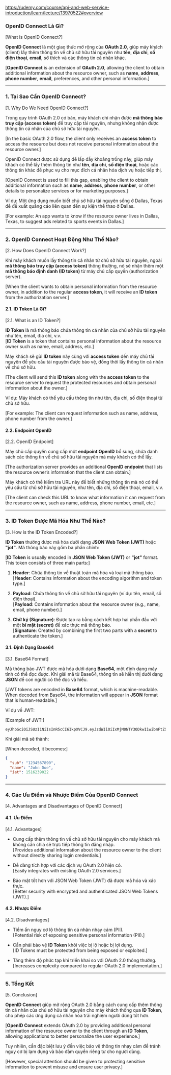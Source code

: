 https://udemy.com/course/api-and-web-service-introduction/learn/lecture/13970522#overview  
### OpenID Connect Là Gì?  
[What is OpenID Connect?]

**OpenID Connect** là một giao thức mở rộng của **OAuth 2.0**, giúp máy khách (client) lấy thêm thông tin về chủ sở hữu tài nguyên như **tên**, **địa chỉ**, **số điện thoại**, **email**, sở thích và các thông tin cá nhân khác.

[**OpenID Connect** is an extension of **OAuth 2.0**, allowing the client to obtain additional information about the resource owner, such as **name**, **address**, **phone number**, **email**, preferences, and other personal information.]

---

### 1. Tại Sao Cần OpenID Connect?  
[1. Why Do We Need OpenID Connect?]

Trong quy trình OAuth 2.0 cơ bản, máy khách chỉ nhận được **mã thông báo truy cập (access token)** để truy cập tài nguyên, nhưng không nhận được thông tin cá nhân của chủ sở hữu tài nguyên.

[In the basic OAuth 2.0 flow, the client only receives an **access token** to access the resource but does not receive personal information about the resource owner.]

OpenID Connect được sử dụng để lấp đầy khoảng trống này, giúp máy khách có thể lấy thêm thông tin như **tên**, **địa chỉ**, **số điện thoại**, hoặc các thông tin khác để phục vụ cho mục đích cá nhân hóa dịch vụ hoặc tiếp thị.

[OpenID Connect is used to fill this gap, enabling the client to obtain additional information such as **name**, **address**, **phone number**, or other details to personalize services or for marketing purposes.]

Ví dụ: Một ứng dụng muốn biết chủ sở hữu tài nguyên sống ở Dallas, Texas để đề xuất quảng cáo liên quan đến sự kiện thể thao ở Dallas.

[For example: An app wants to know if the resource owner lives in Dallas, Texas, to suggest ads related to sports events in Dallas.]

---

### 2. OpenID Connect Hoạt Động Như Thế Nào?  
[2. How Does OpenID Connect Work?]

Khi máy khách muốn lấy thông tin cá nhân từ chủ sở hữu tài nguyên, ngoài **mã thông báo truy cập (access token)** thông thường, nó sẽ nhận thêm một **mã thông báo định danh (ID token)** từ máy chủ cấp quyền (authorization server).

[When the client wants to obtain personal information from the resource owner, in addition to the regular **access token**, it will receive an **ID token** from the authorization server.]

#### 2.1. ID Token Là Gì?  
[2.1. What is an ID Token?]

**ID Token** là mã thông báo chứa thông tin cá nhân của chủ sở hữu tài nguyên như tên, email, địa chỉ, v.v.  
[**ID Token** is a token that contains personal information about the resource owner such as name, email, address, etc.]

Máy khách sẽ gửi **ID token** này cùng với **access token** đến máy chủ tài nguyên để yêu cầu tài nguyên được bảo vệ, đồng thời lấy thông tin cá nhân về chủ sở hữu.

[The client will send this **ID token** along with the **access token** to the resource server to request the protected resources and obtain personal information about the owner.]

Ví dụ: Máy khách có thể yêu cầu thông tin như tên, địa chỉ, số điện thoại từ chủ sở hữu.

[For example: The client can request information such as name, address, phone number from the owner.]

#### 2.2. Endpoint OpenID  
[2.2. OpenID Endpoint]

Máy chủ cấp quyền cung cấp một **endpoint OpenID** bổ sung, chứa danh sách các thông tin về chủ sở hữu tài nguyên mà máy khách có thể lấy.

[The authorization server provides an additional **OpenID endpoint** that lists the resource owner’s information that the client can obtain.]

Máy khách có thể kiểm tra URL này để biết những thông tin mà nó có thể yêu cầu từ chủ sở hữu tài nguyên, như tên, địa chỉ, số điện thoại, email, v.v.

[The client can check this URL to know what information it can request from the resource owner, such as name, address, phone number, email, etc.]

---

### 3. ID Token Được Mã Hóa Như Thế Nào?  
[3. How is the ID Token Encoded?]

**ID Token** thường được mã hóa dưới dạng **JSON Web Token (JWT)** hoặc **"jot"**. Mã thông báo này gồm ba phần chính:

[**ID Token** is usually encoded in **JSON Web Token (JWT)** or **"jot"** format. This token consists of three main parts:]

1. **Header**: Chứa thông tin về thuật toán mã hóa và loại mã thông báo.  
   [**Header**: Contains information about the encoding algorithm and token type.]

2. **Payload**: Chứa thông tin về chủ sở hữu tài nguyên (ví dụ: tên, email, số điện thoại).  
   [**Payload**: Contains information about the resource owner (e.g., name, email, phone number).]

3. **Chữ ký (Signature)**: Được tạo ra bằng cách kết hợp hai phần đầu với một **bí mật (secret)** để xác thực mã thông báo.  
   [**Signature**: Created by combining the first two parts with a **secret** to authenticate the token.]

#### 3.1. Định Dạng Base64  
[3.1. Base64 Format]

Mã thông báo JWT được mã hóa dưới dạng **Base64**, một định dạng máy tính có thể đọc được. Khi giải mã từ Base64, thông tin sẽ hiển thị dưới dạng **JSON** để con người có thể đọc và hiểu.

[JWT tokens are encoded in **Base64** format, which is machine-readable. When decoded from Base64, the information will appear in **JSON** format that is human-readable.]

Ví dụ về JWT:

[Example of JWT:]

```
eyJhbGciOiJSUzI1NiIsInR5cCI6IkpXVCJ9.eyJzdWIiOiIxMjM0NTY3ODkwIiwibmFtZSI6IkpvaG4gRG9lIiwiaWF0IjoxNTE2MjM5MDIyfQ.SflKxwRJSMeKKF2QT4fwpMeJf36POk6yJV_adQssw5c
```

Khi giải mã sẽ thành:

[When decoded, it becomes:]

```json
{
  "sub": "1234567890",
  "name": "John Doe",
  "iat": 1516239022
}
```

---

### 4. Các Ưu Điểm và Nhược Điểm Của OpenID Connect  
[4. Advantages and Disadvantages of OpenID Connect]

#### 4.1. Ưu Điểm  
[4.1. Advantages]

- Cung cấp thêm thông tin về chủ sở hữu tài nguyên cho máy khách mà không cần chia sẻ trực tiếp thông tin đăng nhập.  
  [Provides additional information about the resource owner to the client without directly sharing login credentials.]

- Dễ dàng tích hợp với các dịch vụ OAuth 2.0 hiện có.  
  [Easily integrates with existing OAuth 2.0 services.]

- Bảo mật tốt hơn với JSON Web Token (JWT) đã được mã hóa và xác thực.  
  [Better security with encrypted and authenticated JSON Web Tokens (JWT).]

#### 4.2. Nhược Điểm  
[4.2. Disadvantages]

- Tiềm ẩn nguy cơ lộ thông tin cá nhân nhạy cảm (PII).  
  [Potential risk of exposing sensitive personal information (PII).]

- Cần phải bảo vệ **ID Token** khỏi việc bị lộ hoặc bị lợi dụng.  
  [ID Tokens must be protected from being exposed or exploited.]

- Tăng thêm độ phức tạp khi triển khai so với OAuth 2.0 thông thường.  
  [Increases complexity compared to regular OAuth 2.0 implementation.]

---

### 5. Tổng Kết  
[5. Conclusion]

**OpenID Connect** giúp mở rộng OAuth 2.0 bằng cách cung cấp thêm thông tin cá nhân của chủ sở hữu tài nguyên cho máy khách thông qua **ID Token**, cho phép các ứng dụng cá nhân hóa trải nghiệm người dùng tốt hơn.

[**OpenID Connect** extends OAuth 2.0 by providing additional personal information of the resource owner to the client through an **ID Token**, allowing applications to better personalize the user experience.] 

Tuy nhiên, cần đặc biệt lưu ý đến việc bảo vệ thông tin nhạy cảm để tránh nguy cơ bị lạm dụng và bảo đảm quyền riêng tư cho người dùng.

[However, special attention should be given to protecting sensitive information to prevent misuse and ensure user privacy.]
